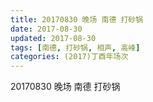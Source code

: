 ```yaml
---
title: 20170830 晚场 南德 打砂锅
date: 2017-08-30
updated: 2017-08-30
tags: [南德, 打砂锅, 相声, 高峰] 
categories: (2017)丁酉年场次 
---
```

20170830 晚场 南德 打砂锅
